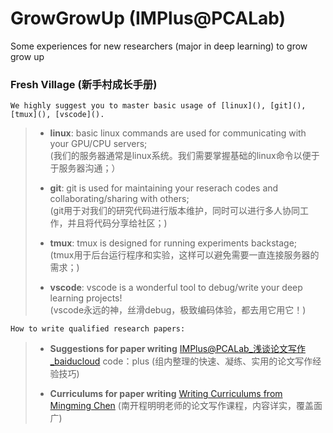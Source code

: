 # GrowGrowUp (IMPlus@PCALab)
Some experiences for new researchers (major in deep learning) to grow grow up

### Fresh Village (新手村成长手册)
`We highly suggest you to master basic usage of [linux](), [git](), [tmux](), [vscode]().` 

> * **linux**: basic linux commands are used for communicating with your GPU/CPU servers;  
> (我们的服务器通常是linux系统。我们需要掌握基础的linux命令以便于于服务器沟通；）
> 
> * **git**: git is used for maintaining your reserach codes and collaborating/sharing with others;  
> (git用于对我们的研究代码进行版本维护，同时可以进行多人协同工作，并且将代码分享给社区；)
> 
> * **tmux**: tmux is designed for running experiments backstage;  
> (tmux用于后台运行程序和实验，这样可以避免需要一直连接服务器的需求；)
> 
> * **vscode**: vscode is a wonderful tool to debug/write your deep learning projects!  
> (vscode永远的神，丝滑debug，极致编码体验，都去用它用它！)


`How to write qualified research papers:`

> * **Suggestions for paper writing** [IMPlus@PCALab_浅谈论文写作_baiducloud](https://pan.baidu.com/s/1HlYfXJeeYeqHVkkpaSeMMw) code：plus 
> (组内整理的快速、凝练、实用的论文写作经验技巧)
>
> * **Curriculums for paper writing** [Writing Curriculums from Mingming Chen](https://mmcheng.net/writing/)
> (南开程明明老师的论文写作课程，内容详实，覆盖面广)
